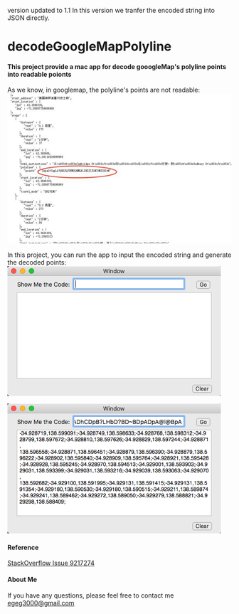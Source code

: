 version updated to 1.1
In this version we tranfer the encoded string into JSON directly.

# decodeGoogleMapPolyline
#### This project provide a mac app for decode gooogleMap's polyline points into readable poionts

As we know, in googlemap, the polyline's points are not readable:
![](https://github.com/nimomeng/decodeGoogleMapPolyline/raw/master/instructions/googleMap_points.jpg)

In this project, you can run the app to input the encoded string and generate the decoded points:
![](https://github.com/nimomeng/decodeGoogleMapPolyline/raw/master/instructions/app_blank.png)

![](https://github.com/nimomeng/decodeGoogleMapPolyline/blob/master/instructions/app_with_content.png)

#### Reference
[StackOverflow Issue 9217274](https://stackoverflow.com/questions/9217274/how-to-decode-the-google-directions-api-polylines-field-into-lat-long-points-in)

#### About Me
If you have any questions, please feel free to contact me
egeg3000@gmail.com
